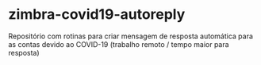 # zimbra-covid19-autoreply
Repositório com rotinas para criar mensagem de resposta automática para as contas devido ao COVID-19 (trabalho remoto / tempo maior para resposta)
